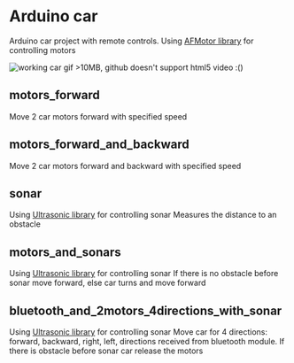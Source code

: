 # Arduino car

Arduino car project with remote controls.
Using [AFMotor library](https://github.com/adafruit/Adafruit-Motor-Shield-library) for controlling motors

![working car gif >10MB, github doesn't support html5 video :()](https://github.com/anya-a-irk/car/raw/master/gif.gif)

## motors_forward

Move 2 car motors forward with specified speed

## motors_forward_and_backward

Move 2 car motors forward and backward with specified speed

## sonar

Using [Ultrasonic library](http://robocraft.ru/blog/electronics/772.html) for controlling sonar
Measures the distance to an obstacle

## motors_and_sonars

Using [Ultrasonic library](http://robocraft.ru/blog/electronics/772.html) for controlling sonar
If there is no obstacle before sonar move forward, else car turns and move forward

## bluetooth_and_2motors_4directions_with_sonar

Using [Ultrasonic library](http://robocraft.ru/blog/electronics/772.html) for controlling sonar
Move car for 4 directions: forward, backward, right, left, directions received from bluetooth module. If there is obstacle before sonar car release the motors
